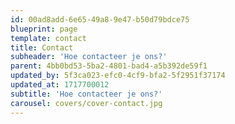 ```yaml
---
id: 00ad8add-6e65-49a8-9e47-b50d79bdce75
blueprint: page
template: contact
title: Contact
subheader: 'Hoe contacteer je ons?'
parent: 4bb0bd53-5ba2-4801-bad4-a5b392de59f1
updated_by: 5f3ca023-efc0-4cf9-bfa2-5f2951f37174
updated_at: 1717700012
subtitle: 'Hoe contacteer je ons?'
carousel: covers/cover-contact.jpg
---
```


